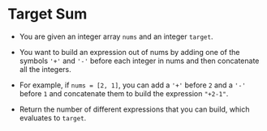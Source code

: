 # Target Sum

- You are given an integer array `nums` and an integer `target`.

- You want to build an expression out of nums by adding one of the symbols `'+'` and `'-'` before each integer in nums and then concatenate all the integers.

- For example, if `nums = [2, 1]`, you can add a `'+'` before `2` and a `'-'` before `1` and concatenate them to build the expression `"+2-1"`.
- Return the number of different expressions that you can build, which evaluates to `target`.
